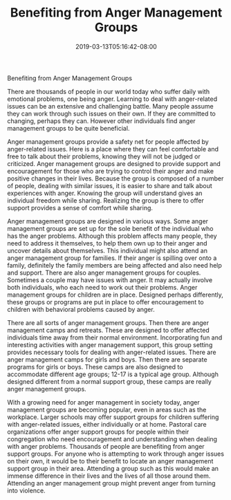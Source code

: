 ﻿---
title: "Benefiting from Anger Management Groups"
date: 2019-03-13T05:16:42-08:00
description: "anger management Tips for Web Success"
featured_image: "/images/anger management.jpg"
tags: ["anger management"]
---

Benefiting from Anger Management Groups

There are thousands of people in our world today who suffer daily with emotional problems, one being anger. Learning to deal with anger-related issues can be an extensive and challenging battle. Many people assume they can work through such issues on their own. If they are committed to changing, perhaps they can. However other individuals find anger management groups to be quite beneficial. 

Anger management groups provide a safety net for people affected by anger-related issues. Here is a place where they can feel comfortable and free to talk about their problems, knowing they will not be judged or criticized. Anger management groups are designed to provide support and encouragement for those who are trying to control their anger and make positive changes in their lives. Because the group is composed of a number of people, dealing with similar issues, it is easier to share and talk about experiences with anger. Knowing the group will understand gives an individual freedom while sharing. Realizing the group is there to offer support provides a sense of comfort while sharing. 

Anger management groups are designed in various ways. Some anger management groups are set up for the sole benefit of the individual who has the anger problems. Although this problem affects many people, they need to address it themselves, to help them own up to their anger and uncover details about themselves. This individual might also attend an anger management group for families. If their anger is spilling over onto a family, definitely the family members are being affected and also need help and support. There are also anger management groups for couples. Sometimes a couple may have issues with anger. It may actually involve both individuals, who each need to work out their problems. Anger management groups for children are in place. Designed perhaps differently, these groups or programs are put in place to offer encouragement to children with behavioral problems caused by anger. 

There are all sorts of anger management groups. Then there are anger management camps and retreats. These are designed to offer affected individuals time away from their normal environment. Incorporating fun and interesting activities with anger management support, this group setting provides necessary tools for dealing with anger-related issues. There are anger management camps for girls and boys. Then there are separate programs for girls or boys. These camps are also designed to accommodate different age groups; 12-17 is a typical age group. Although designed different from a normal support group, these camps are really anger management groups.

With a growing need for anger management in society today, anger management groups are becoming popular, even in areas such as the workplace. Larger schools may offer support groups for children suffering with anger-related issues, either individually or at home. Pastoral care organizations offer anger support groups for people within their congregation who need encouragement and understanding when dealing with anger problems. Thousands of people are benefiting from anger support groups. For anyone who is attempting to work through anger issues on their own, it would be to their benefit to locate an anger management support group in their area. Attending a group such as this would make an immense difference in their lives and the lives of all those around them. Attending an anger management group might prevent anger from turning into violence.

